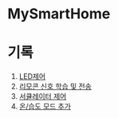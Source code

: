 # MySmartHome


# 기록

1. [LED제어](https://velog.io/@jkj5666/SmartHome%EB%A7%8C%EB%93%A4%EA%B8%B0-1.-LED-%EC%A0%9C%EC%96%B4%ED%95%98%EA%B8%B0)<br>
2. [리모콘 신호 학습 및 전송](https://velog.io/@jkj5666/SmartHome%EB%A7%8C%EB%93%A4%EA%B8%B0-2.-%EB%A6%AC%EB%AA%A8%EC%BD%98-%EC%8B%A0%ED%98%B8-%EB%B3%B5%EC%A0%9C-%EB%B0%8F-%EC%A0%84%EC%86%A1-LIRC)
3. [서큘레이터 제어 ](https://velog.io/@jkj5666/SmartHome%EB%A7%8C%EB%93%A4%EA%B8%B0-%EC%84%9C%ED%81%98%EB%A0%88%EC%9D%B4%ED%84%B0-%EC%8A%A4%EB%A7%88%ED%8A%B8%ED%8F%B0%EC%9C%BC%EB%A1%9C-%EC%A0%9C%EC%96%B4%ED%95%98%EA%B8%B0)
4. [온/습도 모드 추가](https://velog.io/@jkj5666/SmartHome%EB%A7%8C%EB%93%A4%EA%B8%B0-%EC%9E%90%EC%B7%A8%EB%B0%A9-%EC%98%A8%EC%8A%B5%EB%8F%84%EC%97%90-%EB%94%B0%EB%9D%BC-%EC%84%9C%ED%81%98%EB%A0%88%EC%9D%B4%ED%84%B0-%EB%B0%94%EB%A0%98%EC%84%B8%EA%B8%B0-%EC%9E%90%EB%8F%99-%EC%A1%B0%EC%A0%95)
